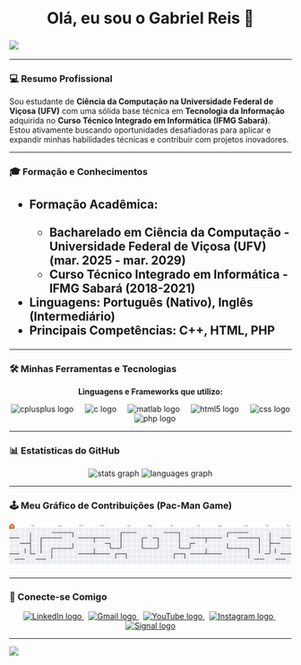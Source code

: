 <h1 align="center">Olá, eu sou o Gabriel Reis 👋</h1>

###

<div>
  <img style="100%" src="https://capsule-render.vercel.app/api?type=waving&height=100&section=header&reversal=false&fontSize=70&fontColor=FFFFFF&fontAlign=50&fontAlignY=50&stroke=-&descSize=20&descAlign=50&descAlignY=50&theme=onedark" />
</div>

---

### 💻 Resumo Profissional

Sou estudante de **Ciência da Computação na Universidade Federal de Viçosa (UFV)** com uma sólida base técnica em **Tecnologia da Informação** adquirida no **Curso Técnico Integrado em Informática (IFMG Sabará)**. Estou ativamente buscando oportunidades desafiadoras para aplicar e expandir minhas habilidades técnicas e contribuir com projetos inovadores.

---

### 🎓 Formação e Conhecimentos

<h2 align="left">
    <ul>
        <li>
            <b>Formação Acadêmica:</b><br>
            &nbsp; &nbsp; <ul>
                <li><b>Bacharelado em Ciência da Computação</b> - <b>Universidade Federal de Viçosa (UFV)</b> (mar. 2025 - mar. 2029)</li>
                <li><b>Curso Técnico Integrado em Informática</b> - <b>IFMG Sabará</b> (2018-2021)</li>
            </ul>
        </li>
        <li>
            <b>Linguagens:</b> Português (Nativo), <b>Inglês (Intermediário)</b>
        </li>
        <li>
            <b>Principais Competências:</b> <b>C++</b>, <b>HTML</b>, <b>PHP</b>
        </li>
    </ul>
</h2>

---

### 🛠️ Minhas Ferramentas e Tecnologias

<div align="center">
    <p><strong>Linguagens e Frameworks que utilizo:</strong></p>
</div>
<div align="center">
    <img src="https://cdn.jsdelivr.net/gh/devicons/devicon/icons/cplusplus/cplusplus-original.svg" height="60" alt="cplusplus logo" />
    <img width="12" />
    <img src="https://cdn.jsdelivr.net/gh/devicons/devicon/icons/c/c-original.svg" height="60" alt="c logo" />
    <img width="12" />
    <img src="https://cdn.jsdelivr.net/gh/devicons/devicon/icons/matlab/matlab-original.svg" height="60" alt="matlab logo" />
    <img width="12" />
    <img src="https://cdn.jsdelivr.net/gh/devicons/devicon/icons/html5/html5-original.svg" height="60" alt="html5 logo" />
    <img width="12" />
    <img src="https://cdn.jsdelivr.net/gh/devicons/devicon/icons/css3/css3-original.svg" height="60" alt="css logo" />
    <img width="12" />
    <img src="https://cdn.jsdelivr.net/gh/devicons/devicon/icons/php/php-original.svg" height="60" alt="php logo" />
</div>

---

### 📊 Estatísticas do GitHub

<div align="center">
    <img src="https://github-readme-stats.vercel.app/api?username=gabrielreisz&hide_title=false&hide_rank=false&show_icons=true&include_all_commits=true&count_private=true&disable_animations=false&theme=dracula&locale=en&hide_border=false&order=1" height="150" alt="stats graph" />
    <img src="https://github-readme-stats.vercel.app/api/top-langs?username=gabrielreisz&locale=en&hide_title=false&layout=compact&card_width=320&langs_count=5&theme=dracula&hide_border=false&order=2" height="150" alt="languages graph" />
</div>

---

### 🕹️ Meu Gráfico de Contribuições (Pac-Man Game)

<div align="center">
    <picture>
        <source media="(prefers-color-scheme: dark)" srcset="https://raw.githubusercontent.com/gabrielreisz/gabrielreisz/output/pacman-contribution-graph-dark.svg">
        <source media="(prefers-color-scheme: light)" srcset="https://raw.githubusercontent.com/gabrielreisz/gabrielreisz/output/pacman-contribution-graph.svg">
        <img alt="pacman contribution graph" src="https://raw.githubusercontent.com/gabrielreisz/gabrielreisz/output/pacman-contribution-graph.svg">
    </picture>
</div>

---

### 🔗 Conecte-se Comigo

<div align="center">
    <a href="https://www.linkedin.com/in/gabrielcreiss" target="_blank">
        <img src="https://img.shields.io/static/v1?message=LinkedIn&logo=linkedin&label=&color=0077B5&logoColor=white&labelColor=&style=for-the-badge" height="35" alt="LinkedIn logo" />
    </a>
    &nbsp;
    <a href="mailto:gcostareis02@gmail.com" target="_blank">
        <img src="https://img.shields.io/static/v1?message=Gmail&logo=gmail&label=&color=D14836&logoColor=white&labelColor=&style=for-the-badge" height="35" alt="Gmail logo" />
    </a>
    &nbsp;
    <a href="https://www.youtube.com/@Gabrielcreisz" target="_blank">
        <img src="https://img.shields.io/static/v1?message=Youtube&logo=youtube&label=&color=FF0000&logoColor=white&labelColor=&style=for-the-badge" height="35" alt="YouTube logo" />
    </a>
    &nbsp;
    <a href="https://www.instagram.com/gabrielcreisz/" target="_blank">
        <img src="https://img.shields.io/static/v1?message=Instagram&logo=instagram&label=&color=E4405F&logoColor=white&labelColor=&style=for-the-badge" height="35" alt="Instagram logo" />
    </a>
    &nbsp;
    <a href="https://signal.me/#eu/z2AtnE4_igJ57WXHLFnErye-7aeyl7cTKuFU-qiQCKeAhRPKnOhEbIP_EZohlU5R" target="_blank">
        <img src="https://img.shields.io/static/v1?message=Signal&logo=signal&label=&color=3a76f0&logoColor=white&labelColor=&style=for-the-badge" height="35" alt="Signal logo" />
    </a>
</div>

---

<div>
  <img style="100%" src="https://capsule-render.vercel.app/api?type=waving&height=100&section=footer&reversal=false&fontSize=70&fontColor=FFFFFF&fontAlign=50&fontAlignY=50&stroke=-&descSize=20&descAlign=50&descAlignY=50&theme=onedark" />
</div>
